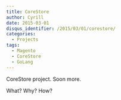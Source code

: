 ```yaml
---
title: CoreStore
author: Cyrill
date: 2015-03-01
disqus_identifier: /2015/03/01/corestore/
categories:
  - Projects
tags:
  - Magento
  - CoreStore
  - GoLang
---
```


CoreStore project. Soon more.

<!--more-->

What? Why? How? 